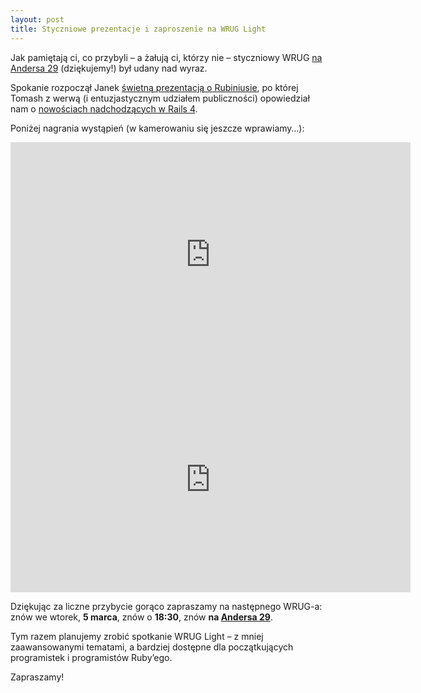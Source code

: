 ```yaml
---
layout: post
title: Styczniowe prezentacje i zaproszenie na WRUG Light
---
```


Jak pamiętają ci, co przybyli – a żałują ci, którzy nie
– styczniowy WRUG [na Andersa 29](http://panstwomiasto.pl)
(dziękujemy!) był udany nad wyraz.

Spokanie rozpoczął Janek [świetną prezentacją
o Rubiniusie](https://speakerdeck.com/jan/rubinius-niby-mri-ale-zupelnie-inaczej),
po której Tomash z werwą (i entuzjastycznym udziałem
publiczności) opowiedział nam o [nowościach nadchodzących
w Rails 4](http://tomash.wrug.eu/talks/).

Poniżej nagrania wystąpień (w kamerowaniu się jeszcze wprawiamy…):

<iframe width='640' height='360' src='http://www.youtube.com/embed/JN-UTKek8zg?rel=0' frameborder='0'>
</iframe>

<iframe width='640' height='360' src='http://www.youtube.com/embed/XkDwHW8rMcA?rel=0' frameborder='0'>
</iframe>

Dziękując za liczne przybycie gorąco zapraszamy na następnego
WRUG-a: znów we wtorek, **5 marca**, znów o **18:30**, znów
**na [Andersa 29](http://panstwomiasto.pl)**.

Tym razem planujemy zrobić spotkanie WRUG Light
– z mniej zaawansowanymi tematami, a bardziej dostępne
dla początkujących programistek i programistów Ruby’ego.

Zapraszamy!

